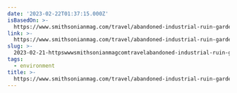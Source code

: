```yaml
---
date: '2023-02-22T01:37:15.000Z'
isBasedOn: >-
  https://www.smithsonianmag.com/travel/abandoned-industrial-ruin-garden-wilmington-dupont-crowninshield-180981544/?spMailingID=47999207&spUserID=MTIwMjIzMjg2MTcwNAS2&spJobID=2402077504&spReportId=MjQwMjA3NzUwNAS2
link: >-
  https://www.smithsonianmag.com/travel/abandoned-industrial-ruin-garden-wilmington-dupont-crowninshield-180981544/?spMailingID=47999207&spUserID=MTIwMjIzMjg2MTcwNAS2&spJobID=2402077504&spReportId=MjQwMjA3NzUwNAS2
slug: >-
  2023-02-21-httpswwwsmithsonianmagcomtravelabandoned-industrial-ruin-garden-wilmington-dupont-crowninshield-180981544spmailingid47999207andspuseridmtiwmjizmjg2mtcwnas2andspjobid2402077504andspreportidmjqwmja3nzuwnas2
tags:
  - environment
title: >-
  https://www.smithsonianmag.com/travel/abandoned-industrial-ruin-garden-wilmington-dupont-crowninshield-180981544/?spMailingID=47999207&spUserID=MTIwMjIzMjg2MTcwNAS2&spJobID=2402077504&spReportId=MjQwMjA3NzUwNAS2
---
```


